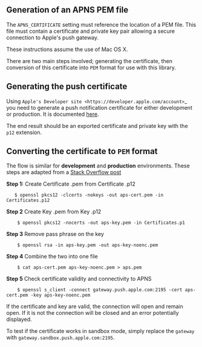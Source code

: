 Generation of an APNS PEM file
------------------------------

The ``APNS_CERTIFICATE`` setting must reference the location of a PEM file. This file must contain a certificate and private key pair allowing a secure connection to Apple's push gateway.

These instructions assume the use of Mac OS X.

There are two main steps involved; generating the certificate, then conversion of this certificate into `PEM` format for use with this library.

## Generating the push certificate

Using `Apple's Developer site <https://developer.apple.com/account>`_ you need to generate a push notification certificate for either development or production. It is documented [here](https://knowledge.altix.co/2020/12/02/Generate-APNS-certificate-for-iOS-Push-Notifications.html). 

The end result should be an exported certificate and private key with the `p12` extension.

## Converting the certificate to `PEM` format

The flow is similar for **development** and **production** environments. These steps are adapted from a [Stack Overflow post](https://stackoverflow.com/a/27942504/4664727)

**Step 1:** Create Certificate .pem from Certificate .p12

```
   $ openssl pkcs12 -clcerts -nokeys -out aps-cert.pem -in Certificates.p12
```

**Step 2** Create Key .pem from Key .p12

```
    $ openssl pkcs12 -nocerts -out aps-key.pem -in Certificates.p1
```

**Step 3** Remove pass phrase on the key

```
    $ openssl rsa -in aps-key.pem -out aps-key-noenc.pem
```  

**Step 4** Combine the two into one file

```
    $ cat aps-cert.pem aps-key-noenc.pem > aps.pem
```

**Step 5** Check certificate validity and connectivity to APNS

```
    $ openssl s_client -connect gateway.push.apple.com:2195 -cert aps-cert.pem -key aps-key-noenc.pem
```

If the certificate and key are valid, the connection will open and remain open. If it is not the connection will be closed and an error potentially displayed.

To test if the certificate works in sandbox mode, simply replace the `gateway` with `gateway.sandbox.push.apple.com:2195`.
